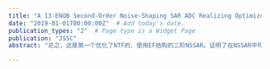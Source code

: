 ```yaml
---
title: "A 13-ENOB Second-Order Noise-Shaping SAR ADC Realizing Optimized NTF Zeros Using the Error-Feedback Structure"  # Add a page title.
date: "2019-01-01T00:00:00Z"  # Add today's date.
publication_types: "2"  # Page type is a Widget Page
publication: "JSSC"
abstract: "总之，这是第一个优化了NTF的、使用EF结构的二阶NSSAR。证明了在NSSAR中可以用简单的电路实现高效的NTF，也证明了EF结构在NSSAR中的有效性。"

---
```

